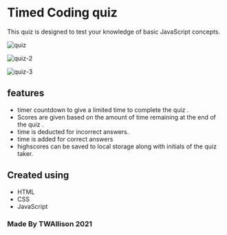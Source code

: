 # Timed Coding quiz 

This quiz is designed to test your knowledge of basic JavaScript concepts.

![quiz](https://user-images.githubusercontent.com/87498548/131643191-2cf66eb4-5aaf-4c12-aa5f-2540783aab06.PNG)

![quiz-2](https://user-images.githubusercontent.com/87498548/131643223-50681377-ac09-42bb-bc37-03fb07f54c11.PNG)

![quiz-3](https://user-images.githubusercontent.com/87498548/131643237-5249bf40-f6f5-4778-837e-4111f7140bed.PNG)

## features

- timer countdown to give a limited time to complete the quiz .
- Scores are given based on the amount of time remaining at the end of the quiz .
- time is deducted for incorrect answers.
- time is added for correct answers 
- highscores can be saved to local storage along with initials of the quiz taker.

## Created using

- HTML
- CSS
- JavaScript

### Made By TWAllison 2021
